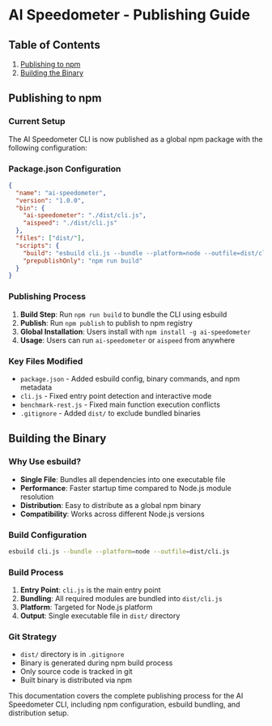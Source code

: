 # AI Speedometer - Publishing Guide

## Table of Contents
1. [Publishing to npm](#publishing-to-npm)
2. [Building the Binary](#building-the-binary)

## Publishing to npm

### Current Setup
The AI Speedometer CLI is now published as a global npm package with the following configuration:

### Package.json Configuration
```json
{
  "name": "ai-speedometer",
  "version": "1.0.0",
  "bin": {
    "ai-speedometer": "./dist/cli.js",
    "aispeed": "./dist/cli.js"
  },
  "files": ["dist/"],
  "scripts": {
    "build": "esbuild cli.js --bundle --platform=node --outfile=dist/cli.js",
    "prepublishOnly": "npm run build"
  }
}
```

### Publishing Process
1. **Build Step**: Run `npm run build` to bundle the CLI using esbuild
2. **Publish**: Run `npm publish` to publish to npm registry
3. **Global Installation**: Users install with `npm install -g ai-speedometer`
4. **Usage**: Users can run `ai-speedometer` or `aispeed` from anywhere

### Key Files Modified
- `package.json` - Added esbuild config, binary commands, and npm metadata
- `cli.js` - Fixed entry point detection and interactive mode
- `benchmark-rest.js` - Fixed main function execution conflicts
- `.gitignore` - Added `dist/` to exclude bundled binaries

## Building the Binary

### Why Use esbuild?
- **Single File**: Bundles all dependencies into one executable file
- **Performance**: Faster startup time compared to Node.js module resolution
- **Distribution**: Easy to distribute as a global npm binary
- **Compatibility**: Works across different Node.js versions

### Build Configuration
```bash
esbuild cli.js --bundle --platform=node --outfile=dist/cli.js
```

### Build Process
1. **Entry Point**: `cli.js` is the main entry point
2. **Bundling**: All required modules are bundled into `dist/cli.js`
3. **Platform**: Targeted for Node.js platform
4. **Output**: Single executable file in `dist/` directory

### Git Strategy
- `dist/` directory is in `.gitignore`
- Binary is generated during npm build process
- Only source code is tracked in git
- Built binary is distributed via npm



This documentation covers the complete publishing process for the AI Speedometer CLI, including npm configuration, esbuild bundling, and distribution setup.